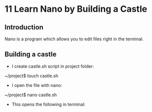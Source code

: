 # 11 Learn Nano by Building a Castle

## Introduction

Nano is a program which allows you to edit files right in the terminal.

## Building a castle

- I create castle.sh script in project folder:

~/project$ touch castle.sh

- I open the file with nano:

~/project$ nano castle.sh

- This opens the following in terminal:


